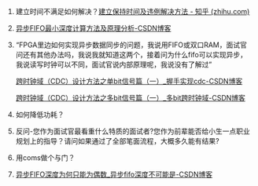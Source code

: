 1. 建立时间不满足如何解决？[建立保持时间及违例解决方法 - 知乎 (zhihu.com)](https://zhuanlan.zhihu.com/p/465850515)
2. [异步FIFO最小深度计算方法及原理分析-CSDN博客](https://blog.csdn.net/u011412586/article/details/10241585)

3. “FPGA里边如何实现异步数据同步的问题，我说用FIFO或双口RAM，面试官问还有其他办法吗，我说我就知道这两个，接着问为什么fifo可以实现异步，我说读写时钟可以不同，面试官说内部原理呢，我说没有了解过”

   [跨时钟域（CDC）设计方法之单bit信号篇（一）_握手实现cdc-CSDN博客](https://blog.csdn.net/wuzhikaidetb/article/details/123465709?spm=1001.2014.3001.5501)

   [跨时钟域（CDC）设计方法之多bit信号篇（一）_多bit跨时钟域-CSDN博客](https://wuzhikai.blog.csdn.net/article/details/123653241)

4. 如何降低功耗？
5. 反问-您作为面试官最看重什么特质的面试者?您作为前辈能否给小生一点职业规划上的指导？请问如果通过了全部笔面流程，大概多久能有结果?
6. 用coms做个与门？

7. [异步FIFO深度为何只能为偶数_异步fifo深度不可能是-CSDN博客](https://blog.csdn.net/qq_43433724/article/details/137642935#:~:text=答案是可以的，按,FIFO的设计。)